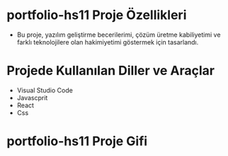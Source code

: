
# portfolio-hs11 Proje Özellikleri
<ul>
  <li>Bu proje, yazılım geliştirme becerilerimi, çözüm üretme kabiliyetimi ve farklı teknolojilere olan hakimiyetimi göstermek için tasarlandı.
  </li>
</ul>

# Projede Kullanılan Diller ve Araçlar

<ul>
  <li>Visual Studio Code</li>
  <li>Javascprit</li>
   <li>React</li>
    <li>Css</li>
</ul>

# portfolio-hs11 Proje Gifi
